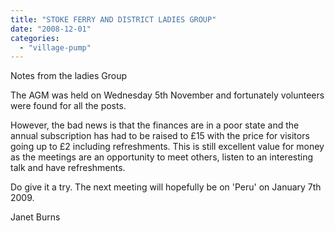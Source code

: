 ```yaml
---
title: "STOKE FERRY AND DISTRICT LADIES GROUP"
date: "2008-12-01"
categories: 
  - "village-pump"
---
```


Notes from the ladies Group

The AGM was held on Wednesday 5th November and fortunately volunteers were found for all the posts.

However, the bad news is that the finances are in a poor state and the annual subscription has had to be raised to £15 with the price for visitors going up to £2 including refreshments. This is still excellent value for money as the meetings are an opportunity to meet others, listen to an interesting talk and have refreshments.

Do give it a try. The next meeting will hopefully be on 'Peru' on January 7th 2009.

Janet Burns
